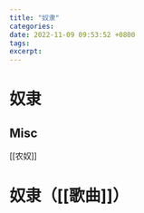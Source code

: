 ```yaml
---
title: "奴隶"
categories: 
date: 2022-11-09 09:53:52 +0800
tags: 
excerpt: 
---
```



# 奴隶



## Misc

[[农奴]]

# 奴隶（[[歌曲]]）



